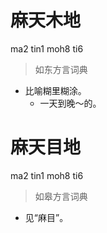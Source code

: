# 麻天木地
ma2 tin1 moh8 ti6
> 如东方言词典
- 比喻糊里糊涂。
  - 一天到晚～的。

# 麻天目地
ma2 tin1 moh8 ti6
> 如皋方言词典
- 见“麻目”。
